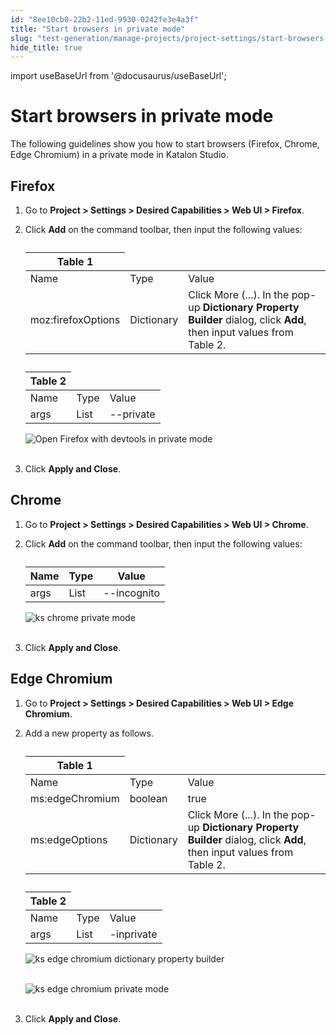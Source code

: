 ```yaml
---
id: "8ee10cb0-22b2-11ed-9930-0242fe3e4a3f"
title: "Start browsers in private mode"
slug: "test-generation/manage-projects/project-settings/start-browsers-in-private-mode"
hide_title: true
---
```

import useBaseUrl from '@docusaurus/useBaseUrl';

    

# <a id="id" class="anchor_top_offset"/><a id="ariaid-title1" class="anchor_top_offset"/>Start browsers in private mode

    
      
<p xmlns="http://www.w3.org/1999/xhtml" className="p">The following guidelines show you how to start browsers   (Firefox, Chrome, Edge Chromium) in a private mode in Katalon   Studio.</p> 
    
  

## <a id="id_1" class="anchor_top_offset"/>Firefox

<ol xmlns="http://www.w3.org/1999/xhtml" className="ol"><li className="li">     <p className="p">Go to <strong className="ph b">Project &gt; Settings &gt; Desired Capabilities         &gt; Web UI &gt; Firefox</strong>.</p>   </li><li className="li">     <p className="p">Click <strong className="ph b">Add</strong> on the command toolbar, then input       the following values:</p>     <table className="table"><caption /><colgroup><col /><col /><col /></colgroup><thead className="thead"><tr className><th className="entry anchor_top_offset" id="id_1__entry__1" colSpan={3}>Table 1</th></tr></thead><tbody className="tbody"><tr className><td className="entry" headers="id_1__entry__1 ">Name</td><td className="entry" headers="id_1__entry__1 ">Type</td><td className="entry" headers="id_1__entry__1 ">Value</td></tr><tr className><td className="entry" headers="id_1__entry__1 ">moz:firefoxOptions</td><td className="entry" headers="id_1__entry__1 ">Dictionary</td><td className="entry" headers="id_1__entry__1 ">Click More (...). In the pop-up <strong className="ph b">Dictionary Property               Builder</strong> dialog, click <strong className="ph b">Add</strong>, then input             values from Table 2.</td></tr></tbody></table>     <table className="table"><caption /><colgroup><col /><col /><col /></colgroup><thead className="thead"><tr className><th className="entry anchor_top_offset" id="id_1__entry__8" colSpan={3}>Table 2</th></tr></thead><tbody className="tbody"><tr className><td className="entry" headers="id_1__entry__8 ">Name</td><td className="entry" headers="id_1__entry__8 ">Type</td><td className="entry" headers="id_1__entry__8 ">Value</td></tr><tr className><td className="entry" headers="id_1__entry__8 ">args</td><td className="entry" headers="id_1__entry__8 ">List</td><td className="entry" headers="id_1__entry__8 ">--private</td></tr></tbody></table>     <p className="p">       <img className="image" src={useBaseUrl("https://github.com/katalon-studio/docs-images/raw/master/katalon-studio/docs/project-settings-new-ui/KS-DC-FIRFOX-Private-mode.png")} alt="Open Firefox with devtools in private mode" /><br /><br />     </p>   </li><li className="li">     <p className="p">Click <strong className="ph b">Apply and Close</strong>.</p>   </li></ol> 
    

## <a id="id_2" class="anchor_top_offset"/>Chrome

    
      
<ol xmlns="http://www.w3.org/1999/xhtml" className="ol">   <li className="li">     <p className="p">Go to <strong className="ph b">Project &gt; Settings &gt; Desired Capabilities         &gt; Web UI &gt; Chrome</strong>.</p>   </li>   <li className="li">     <p className="p">Click <strong className="ph b">Add</strong> on the command toolbar, then input       the following values:</p>     <table className="table"><caption /><thead className="thead">         <tr className>           <th className="entry anchor_top_offset" id="id_2__entry__1">Name</th>           <th className="entry anchor_top_offset" id="id_2__entry__2">Type</th>           <th className="entry anchor_top_offset" id="id_2__entry__3">Value</th>         </tr>       </thead><tbody className="tbody">         <tr className>           <td className="entry" headers="id_2__entry__1 id_2__entry__2 id_2__entry__3 ">args</td>           <td className="entry" headers="id_2__entry__1 id_2__entry__2 id_2__entry__3 ">List</td>           <td className="entry" headers="id_2__entry__1 id_2__entry__2 id_2__entry__3 ">--incognito</td>         </tr>       </tbody></table>     <p className="p">       <img className="image" src={useBaseUrl("https://github.com/katalon-studio/docs-images/raw/c057a1480081acac602a7847483260c61f106559/katalon-studio/docs/project-settings-new-ui/KS-DC-Chrome-INCOGNITO.png")} alt="ks chrome private mode" /><br /><br />     </p>   </li>   <li className="li">     <p className="p">Click <strong className="ph b">Apply and Close</strong>.</p>   </li> </ol> 
    
  
    

## <a id="id_3" class="anchor_top_offset"/>Edge Chromium

    
      
<ol xmlns="http://www.w3.org/1999/xhtml" className="ol">   <li className="li">     <p className="p">Go to <strong className="ph b">Project &gt; Settings &gt; Desired Capabilities         &gt; Web UI &gt; Edge Chromium</strong>.</p>   </li>   <li className="li">     <p className="p">Add a new property as follows.</p>     <table className="table"><caption /><colgroup><col /><col /><col /></colgroup><thead className="thead">         <tr className>           <th className="entry anchor_top_offset" id="id_3__entry__1" colSpan={3}>Table 1</th>         </tr>       </thead><tbody className="tbody">         <tr className>           <td className="entry" headers="id_3__entry__1 ">Name</td>           <td className="entry" headers="id_3__entry__1 ">Type</td>           <td className="entry" headers="id_3__entry__1 ">Value</td>         </tr>         <tr className>           <td className="entry" headers="id_3__entry__1 ">ms:edgeChromium</td>           <td className="entry" headers="id_3__entry__1 ">boolean</td>           <td className="entry" headers="id_3__entry__1 ">true</td>         </tr>         <tr className>           <td className="entry" headers="id_3__entry__1 ">ms:edgeOptions</td>           <td className="entry" headers="id_3__entry__1 ">Dictionary</td>           <td className="entry" headers="id_3__entry__1 ">Click More (...). In the pop-up <strong className="ph b">Dictionary Property               Builder</strong> dialog, click <strong className="ph b">Add</strong>, then input             values from Table 2.</td>         </tr>       </tbody></table>     <table className="table"><caption /><colgroup><col /><col /><col /></colgroup><thead className="thead">         <tr className>           <th className="entry anchor_top_offset" id="id_3__entry__11" colSpan={3}>Table 2</th>         </tr>       </thead><tbody className="tbody">         <tr className>           <td className="entry" headers="id_3__entry__11 ">Name</td>           <td className="entry" headers="id_3__entry__11 ">Type</td>           <td className="entry" headers="id_3__entry__11 ">Value</td>         </tr>         <tr className>           <td className="entry" headers="id_3__entry__11 ">args</td>           <td className="entry" headers="id_3__entry__11 ">List</td>           <td className="entry" headers="id_3__entry__11 ">-inprivate</td>         </tr>       </tbody></table>     <p className="p">       <img className="image" src={useBaseUrl("https://github.com/katalon-studio/docs-images/raw/master/katalon-studio/docs/project-settings-new-ui/KS-DC-Edge-Chromium-Private-mode-1.png")} alt="ks edge chromium dictionary property builder" /><br /><br />     </p>     <p className="p">       <img className="image" src={useBaseUrl("https://github.com/katalon-studio/docs-images/raw/master/katalon-studio/docs/project-settings-new-ui/KS-DC-Edge-Chromium-Private-mode-2.png")} alt="ks edge chromium private mode" /><br /><br />     </p>   </li>   <li className="li">     <p className="p">Click <strong className="ph b">Apply and Close</strong>.</p>   </li> </ol> 
    
  
